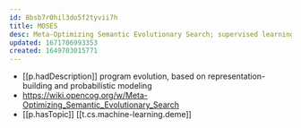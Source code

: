 ```yaml
---
id: 8bsb7r0hil3do5f2tyvii7h
title: MOSES
desc: Meta-Optimizing Semantic Evolutionary Search; supervised learning
updated: 1671706993353
created: 1649703015771
---
```



- [[p.hadDescription]]  program evolution, based on representation-building and probabilistic modeling
- https://wiki.opencog.org/w/Meta-Optimizing_Semantic_Evolutionary_Search
- [[p.hasTopic]] [[t.cs.machine-learning.deme]]